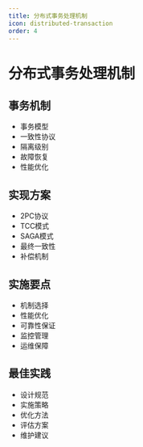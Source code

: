 ```yaml
---
title: 分布式事务处理机制
icon: distributed-transaction
order: 4
---
```


# 分布式事务处理机制

## 事务机制
- 事务模型
- 一致性协议
- 隔离级别
- 故障恢复
- 性能优化

## 实现方案
- 2PC协议
- TCC模式
- SAGA模式
- 最终一致性
- 补偿机制

## 实施要点
- 机制选择
- 性能优化
- 可靠性保证
- 监控管理
- 运维保障

## 最佳实践
- 设计规范
- 实施策略
- 优化方法
- 评估方案
- 维护建议
